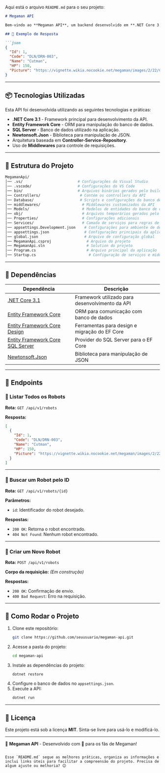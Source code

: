 Aqui está o arquivo `README.md` para o seu projeto:  

```md
# Megaman API

Bem-vindo ao **Megaman API**, um backend desenvolvido em **.NET Core 3.1** que fornece informações sobre os bosses da franquia **Megaman**. A API retorna dados no formato JSON, permitindo fácil integração com outras aplicações.

## 📌 Exemplo de Resposta

```json
{
  "Id": 1,
  "Code": "DLN/DRN-003",
  "Name": "Cutman",
  "HP": 150,
  "Picture": "https://vignette.wikia.nocookie.net/megaman/images/2/22/Cutman.png"
}
```

---

## 📦 Tecnologias Utilizadas

Esta API foi desenvolvida utilizando as seguintes tecnologias e práticas:

- **.NET Core 3.1** - Framework principal para desenvolvimento da API.
- **Entity Framework Core** - ORM para manipulação do banco de dados.
- **SQL Server** - Banco de dados utilizado na aplicação.
- **Newtonsoft.Json** - Biblioteca para manipulação de JSON.
- Arquitetura baseada em **Controller-Service-Repository**.
- Uso de **Middlewares** para controle de requisições.

---

## 🔧 Estrutura do Projeto

```bash
MegamanApi/
│── .vs/                         # Configurações do Visual Studio
│── .vscode/                     # Configurações do VS Code
│── bin/                         # Arquivos binários gerados pelo build
│── Controllers/                  # Contém os controllers da API
│── Database/                     # Scripts e configurações do banco de dados
│── middlewares/                   # Middlewares customizados da API
│── Models/                        # Modelos de entidades do banco de dados
│── obj/                           # Arquivos temporários gerados pelo .NET
│── Properties/                    # Configurações adicionais
│── Services/                      # Camada de serviços para regras de negócio
│── appsettings.Development.json    # Configurações para ambiente de desenvolvimento
│── appsettings.json                # Configurações principais da aplicação
│── global.json                     # Arquivo de configuração global
│── MegamanApi.csproj                # Arquivo do projeto
│── MegamanApi.sln                   # Solution do projeto
│── Program.cs                       # Arquivo principal da aplicação
│── Startup.cs                        # Configuração de serviços e middlewares
```

---

## 🔗 Dependências

| Dependência | Descrição |
|------------|-------------|
| [.NET Core 3.1](https://dotnet.microsoft.com/en-us/download/dotnet/3.1) | Framework utilizado para desenvolvimento da API |
| [Entity Framework Core](https://learn.microsoft.com/pt-br/ef/core/) | ORM para comunicação com banco de dados |
| [Entity Framework Core Design](https://www.nuget.org/packages/Microsoft.EntityFrameworkCore.Design/3.1.8) | Ferramentas para design e migração do EF Core |
| [Entity Framework Core SQL Server](https://www.nuget.org/packages/Microsoft.EntityFrameworkCore.SqlServer/3.1.8) | Provider do SQL Server para o EF Core |
| [Newtonsoft.Json](https://www.newtonsoft.com/json) | Biblioteca para manipulação de JSON |

---

## 📌 Endpoints

### 🔹 Listar Todos os Robots
**Rota:** `GET /api/v1/robots`

**Resposta:**
```json
[
  {
    "Id": 1,
    "Code": "DLN/DRN-003",
    "Name": "Cutman",
    "HP": 150,
    "Picture": "https://vignette.wikia.nocookie.net/megaman/images/2/22/Cutman.png"
  }
]
```

---

### 🔹 Buscar um Robot pelo ID
**Rota:** `GET /api/v1/robots/{id}`

**Parâmetros:**  
- `id`: Identificador do robot desejado.

**Respostas:**
- `200 OK`: Retorna o robot encontrado.
- `404 Not Found`: Nenhum robot encontrado.

---

### 🔹 Criar um Novo Robot
**Rota:** `POST /api/v1/robots`

**Corpo da requisição:** *(Em construção)*

**Respostas:**
- `200 OK`: Confirmação de envio.
- `400 Bad Request`: Erro na requisição.

---

## 🏁 Como Rodar o Projeto

1. Clone este repositório:
   ```bash
   git clone https://github.com/seuusuario/megaman-api.git
   ```
2. Acesse a pasta do projeto:
   ```bash
   cd megaman-api
   ```
3. Instale as dependências do projeto:
   ```bash
   dotnet restore
   ```
4. Configure o banco de dados no `appsettings.json`.
5. Execute a API:
   ```bash
   dotnet run
   ```

---

## 📄 Licença

Este projeto está sob a licença **MIT**. Sinta-se livre para usá-lo e modificá-lo.

---

🚀 **Megaman API** - Desenvolvido com 💙 para os fãs de Megaman!
```

Esse `README.md` segue as melhores práticas, organiza as informações e inclui links úteis para facilitar a compreensão do projeto. Precisa de algum ajuste ou melhoria? 😊
